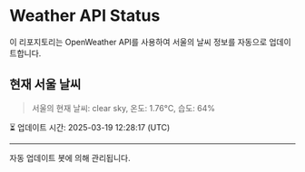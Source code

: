 
# Weather API Status

이 리포지토리는 OpenWeather API를 사용하여 서울의 날씨 정보를 자동으로 업데이트합니다.

## 현재 서울 날씨
> 서울의 현재 날씨: clear sky, 온도: 1.76°C, 습도: 64%

⏳ 업데이트 시간: 2025-03-19 12:28:17 (UTC)

---
자동 업데이트 봇에 의해 관리됩니다.
